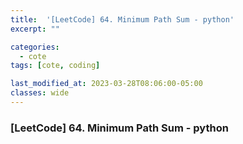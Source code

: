 ```yaml
---
title:  '[LeetCode] 64. Minimum Path Sum - python'
excerpt: ""

categories:
  - cote
tags: [cote, coding]

last_modified_at: 2023-03-28T08:06:00-05:00
classes: wide
---
```


### [LeetCode] 64. Minimum Path Sum - python


<script src="https://gist.github.com/chaelin0722/dc575e7b7939e79026f749d453d3a2e3.js"></script>
